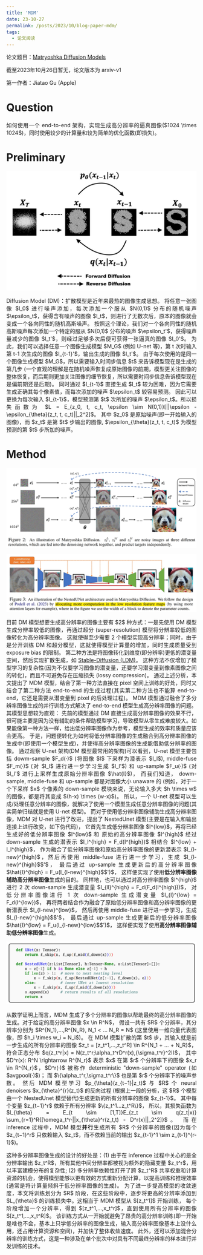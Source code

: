 ```yaml
---
title: 'MDM'
date: 23-10-27
permalink: /posts/2023/10/blog-paper-mdm/
tags:
  - 论文阅读
---
```


<p style="text-align:justify; text-justify:inter-ideograph;"> 论文题目：<a href="https://arxiv.org/abs/2310.15111" target="_blank" title="MDM">Matryoshka Diffusion Models</a></p>

<p style="text-align:justify; text-justify:inter-ideograph;">截至2023年10月26日暂无，论文版本为 arxiv-v1</p>

第一作者：Jiatao Gu (Apple)

Question
===

<p style="text-align:justify; text-justify:inter-ideograph;">如何使用一个 end-to-end 架构，实现生成高分辨率的逼真图像($1024 \times 1024$)，同时使用较少的计算量和较为简单的优化函数(即损失)。</p>

Preliminary
===

![Diffusion Model](/images/paper_ControlNet_Diffusion_Model.jpg)

<p style="text-align:justify; text-justify:inter-ideograph;"> Diffusion Model (DM)：扩散模型是近年来最热的图像生成思想。
将任意一张图像 $I_0$ 进行噪声添加，每次添加一个服从 $N(0,1)$ 分布的随机噪声 $\epsilon_t$，获得含有噪声的图像 $I_t$，则进行了无数次后，原本的图像就会变成一个各向同性的随机高斯噪声。
按照这个理论，我们对一个各向同性的随机高斯噪声每次添加一个特定的服从 $N(0,1)$ 分布的噪声 $\epsilon_t'$，获得噪声量减少的图像 $I_t'$，则经过足够多次后便可获得一张逼真的图像 $I_0'$。
为此，我们可以选择任意一个图像生成模型 $M_G$ (例如 U-net 等)，第 t 次时输入第 t-1 次生成的图像 $I_{t-1}'$，输出生成的图像 $I_t'$。
由于每次使用的是同一个图像生成模型 $M_G$，所以需要输入时间步信息 $t$ 来告诉模型现在是生成的第几步
(一个直观的理解是在随机噪声恢复成原始图像的前期，模型更关注图像的整体恢复，而后期则更加关注图像的细节恢复，所以需要时间步信息告诉模型现在是偏前期还是后期)。
同时通过 $I_{t-1}$ 直接生成 $I_t$ 较为困难，因为它需要生成正确其每个像素值，而每次添加的噪声 $\epsilon_t$ 较容易预测。
因此可以更换为每次输入 $I_{t-1}$，模型预测第 $t$ 次所加的噪声 $\epsilon_t$。所以损失函数为 $L = E_{z_0, t, c_t, \epsilon \sim N(0,1)}[||\epsilon - \epsilon_{\theta}(z_t, t, c_t)||_2^2]$。
其中 $z_0$ 是原始噪声(即一开始输入的图像)，而 $z_t$ 是第 $t$ 步输出的图像, $\epsilon_{\theta}(z_t, t, c_t)$ 为模型预测的第 $t$ 步所加的噪声。</p>

Method
===

![MDM-architecture](/images/paper_MDM_architecture.png)

![NestedUnet_architecture](/images/paper_MDM_NestedUnet.png)

<p style="text-align:justify; text-justify:inter-ideograph;">目前 DM 模型想要生成高分辨率的图像主要有 $2$ 种方式：一是先使用 DM 模型生成分辨率较低的图像，再通过超分 (super-resolution) 模型将分辨率较低的图像转化为高分辨率图像。
这就使得至少需要 2 个模型实现高分辨率；同时，由于是分开训练 DM 和超分模型，这就使得模型计算量的增加，同时生成质量受到 exposure bias 的限制。
第二种方法是将图像转化到维度(即分辨率)更低的潜变量空间，然后实现扩散生成，如 <a href="https://cai-jianfeng.github.io/posts/2023/10/blog-paper-stablediffusion/" target="_blank" title="Stable Diffusion">Stable-Diffusion (LDM)</a>。
这种方法不仅增加了模型学习的复杂性(因为不仅要学习图像的潜变量，还要学习潜变量到像素图像之间的转化)，而且不可避免存在压缩损失 (lossy compression)。
通过上述分析，本文提出了 MDM 模型，结合了第一种方法直接在 pixel 空间上训练的好处，同时又结合了第二种方法 end-to-end 的生成过程(其实第二种方法也不能算 end-to-end，它还是需要从潜变量到 pixel 的后处理过程)。
MDM 模型通过融合了多分辨率图像生成的并行训练方式解决了 end-to-end 模型生成高分辨率图像的问题。其模型思想较为直观：
先前的模型通过 DM 直接生成高分辨率图像的效果不行，很可能主要是因为没有辅助的条件帮助模型学习，导致模型从零生成难度较大。如果能像第一种方法一样，给出低分辨率图像作为参考，模型生成的效率和质量应该会更高。
于是，问题便转化为如何将低分辨率图像的生成融合到高分辨率图像的生成中(即使用一个模型生成)，并使得高分辨率图像的生成能借助低分辨率的图像。
通过观察 U-net 架构(DM 模型最常用的架构)可以看到，U-net 模型主要包括 dowm-sample $F_d(·)$ (将图像 $I$ 下采样为潜表示 $I_l$), 
middle-fuse $F_m(·)$ (对 $I_l$ 进行进一步学习生成 $I_l'$) 和 up-sample $F_u(·)$ (对 $I_l'$ 进行上采样生成原始分辨率图像 $\hat{I}$)，
而我们知道， dowm-sample, middle-fuse 和 up-sample 都是对图像大小 unaware 的
(例如，对于一个下采样 $x$ 个像素的 down-sample 模块来说，无论输入多大 $h \times w$ 的图像，都是将其变成 $(h-x) \times (w-x)$)。
所以，一个 U-net 模型可以生成/处理任意分辨率的图像，就解决了使用一个模型生成任意分辨率图像的问题(其实简单归结就是使用 U-net 模型)。
而对于使用低分辨率图像辅助生成高分辨率图像，MDM 对 U-net 进行了改进，提出了 NestedUnet 模型(主要是在输入和输出连接上进行改变，如下伪代码)，
它首先生成低分辨率图像 $I^{low}$，再将已经生成好的低分辨率图像 $I^{low}$ 和
原始的高分辨率图像 $I^{high}$ 经过 down-sample 生成的潜表示 $I_l^{high} = F_d(I^{high})$ 相结合 $I^{low} + I_l^{high}$，
作为融合了低分辨率图像和原始高分辨率图像的更新潜表示 $I_{l-new}^{high}$，然后再使用 middle-fuse 进行进一步学习，生成 $I_{l-new}^{high}$$'$，
最后通过 up-sample 生成更新后的高分辨率图像 $\hat{I}^{high} = F_u(I_{l-new}^{high}$$')$，
这样便实现了使用<b>低分辨率图像辅助高分辨率图像</b>生成的目的。
同样地，也可以通过对高分辨率图像 $I^{high}$ 进行 2 次 down-sample 生成潜变量 $I_{ll}^{high} = F_d(F_d(I^{high}))$，
对低分辨率图像进行 1 次 down-sample 生成潜变量 $I_{l}^{low} = F_d(I^{low})$，
再将两者结合作为融合了原始低分辨率图像和高分辨率图像的更新潜表示 $I_{l-new}^{low}$，
然后再使用 middle-fuse 进行进一步学习，生成 $I_{l-new}^{high}$$'$，
最后通过 up-sample 生成更新后的低分辨率图像 $\hat{I}^{low} = F_u(I_{l-new}^{low}$$')$，
这样便实现了使用<b>高分辨率图像辅助低分辨率图像</b>生成。</p>

![NestedUnet](/images/paper_MDM_pescode.png)

<p style="text-align:justify; text-justify:inter-ideograph;">从数学证明上而言，MDM 生成了多个分辨率的图像以帮助最终的高分辨率图像的生成。对于给定的高分辨率图像 $x \in R^N$，
假设一共有 $R$ 个分辨率，其分辨率分别为 $R^{N_1},...,R^{N_R}, N_1 < ... N_R = N$ (这里使用一维向量代表图像，即 $h_i \times w_i = N_i$)。
在 MDM 模型扩散的第 $t$ 步，其输入就是前一步生成的所有分辨率的图像 $z_t = [z_t^1,...,z_t^R] \in R^{N_1 + ... + N_R}$，
符合正态分布 $q(z_t^r|x) = N(z_t^r;\alpha_t^rD^r(x),{\sigma_t^r}^2I)$，
其中 $D^r(x): R^N \rightarrow R^{N_r}$ 表示 $x$ 在第 $r$ 个分辨率下的图像 $x_r \in R^{N_r}$，$D^r(·)$ 被称作 deterministic "down-sample" operator (如 $avgpool(·)$)；
而 $\{\alpha_t^r,\sigma_t^r\}$ 也是第 $r$ 个分辨率下的噪声参数。
然后 MDM 模型学习 $p_{\theta}(z_{t−1}|z_t)$ 与 $R$ 个 neural denoisers $x_{\theta}^{r}(z_t)$ 的反向过程
(根据上一段的分析，这 $R$ 个模型由一个 NestedUnet 模型替代)生成更新的所有分辨率的图像 $z_{t-1}$。
其中每个变量 $z_{t−1}^r$ 依赖于所有分辨率 $\{z_t^1...z_t^R\}$，
所以，其损失函数为 $l_{\theta} = E_{t \sim [1,T]}E_{z_t \sim q(z_t|x)} \sum_{r=1}^R{[\omega_t^r·||x_{\theta}^r(z_t,t) - D^r(x)||_2^2]}$。
而在 inference 过程中，MDM 模型<b>并行</b>生成所有 $R$ 个分辨率的图像(因为每个 $z_{t−1}^r$ 只依赖输入 $z_t$，而不依赖当前的输出 $z_{t-1}^1 \sim z_{t-1}^{r-1}$)。</p>

<p style="text-align:justify; text-justify:inter-ideograph;">这种多分辨率图像生成的设计的好处是：(1) 由于在 inference 过程中关心的是全分辨率输出 $z_t^R$，所有其他中间分辨率都被视为额外的隐藏变量 $z_t^r$，用以丰富建模分布的复杂性;
(2) 多分辨率依赖性打开了跨 $z_t^R$ 共享权重和计算资源的机会，使得模型能够以更有效的方式重新分配计算，以提高训练和推理效率(通常是将计算量倾斜于低分辨率图像的生成)。
为了进一步提高模型的收敛速度，本文将训练划分为 $R$ 阶段，在这些阶段中，逐步将更高的分辨率添加到 $L_{\theta}$ 的训练损失中。这相当于 MDM 模型从 $[z_t^1]$ 开始训练，
每个阶段增加一个分辨率，得到 $[z_t^1,...,x_t^r]$，直到使用所有分辨率的图像 $[z_t^1,...,x_t^R]$。
该训练方式从一开始就避免了昂贵的高分辨率训练(即一开始是啥也不会，基本上只学低分辨率的图像生成，输入高分辨率图像基本上没什么用，还占用计算资源和空间)，并加快了整体收敛速度。
此外，还可以添加混合分辨率的训练方式，这是一种涉及在单个批次中对具有不同最终分辨率的样本进行并发训练的技术。</p>